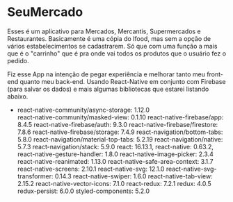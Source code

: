 # SeuMercado

Esses é um aplicativo para Mercados, Mercantis, Supermercados e Restaurantes. 
Basicamente é uma cópia do Ifood, mas sem a opção de vários estabelecimentos se cadastrarem. Só que com uma função 
a mais que é o "carrinho" que é pra onde vai todos os produtos que o usuário fez o pedido.

Fiz esse App na intenção de pegar experiência e melhorar tanto meu front-end quanto meu back-end. Usando 
React-Native em conjunto com Firebase (para salvar os dados) e mais algumas bibliotecas que estarei listando abaixo.

  - react-native-community/async-storage: 1.12.0	
  react-native-community/masked-view: 0.1.10
  react-native-firebase/app: 8.4.5
  react-native-firebase/auth: 9.3.0
  react-native-firebase/firestore: 7.8.6
  react-native-firebase/storage: 7.4.9
  react-navigation/bottom-tabs: 5.8.0
  react-navigation/material-top-tabs: 5.2.19
  react-navigation/native: 5.7.3
  react-navigation/stack: 5.9.0
  react: 16.13.1,
  react-native: 0.63.2,
  react-native-gesture-handler: 1.8.0
  react-native-image-picker: 2.3.4
  react-native-reanimated: 1.13.0
  react-native-safe-area-context: 3.1.7
  react-native-screens: 2.10.1
  react-native-svg: 12.1.0
  react-native-svg-transformer: 0.14.3
  react-native-swiper: 1.6.0
  react-native-tab-view: 2.15.2
  react-native-vector-icons: 7.1.0
  react-redux: 7.2.1
  redux: 4.0.5
  redux-persist: 6.0.0
  styled-components: 5.2.0
